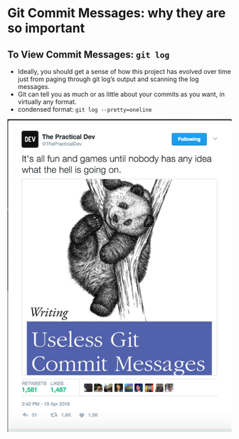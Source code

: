 
# Git Commit Messages: why they are so important

## To View Commit Messages:  `git log`
* Ideally, you should get a sense of how this project has evolved over time just from paging through git log’s output and scanning the log messages.
* Git can tell you as much or as little about your commits as you want, in virtually any format. 
* condensed format:  `git log --pretty=oneline`

![Parody:  Useless Git Commit Messages](images/useless_git_commit_messages.png)
